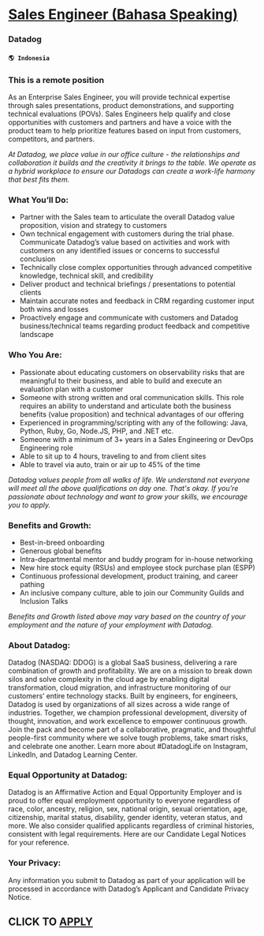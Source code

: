 # [Sales Engineer (Bahasa Speaking)](https://www.remotewlb.com/apply/sales-engineer-bahasa-speaking)  
### Datadog  
#### `🌎 Indonesia`  

###  This is a remote position

As an Enterprise Sales Engineer, you will provide technical expertise through sales presentations, product demonstrations, and supporting technical evaluations (POVs). Sales Engineers help qualify and close opportunities with customers and partners and have a voice with the product team to help prioritize features based on input from customers, competitors, and partners.

 _At Datadog, we place value in our office culture - the relationships and collaboration it builds and the creativity it brings to the table. We operate as a hybrid workplace to ensure our Datadogs can create a work-life harmony that best fits them._

### What You’ll Do:

  * Partner with the Sales team to articulate the overall Datadog value proposition, vision and strategy to customers
  * Own technical engagement with customers during the trial phase. Communicate Datadog’s value based on activities and work with customers on any identified issues or concerns to successful conclusion
  * Technically close complex opportunities through advanced competitive knowledge, technical skill, and credibility
  * Deliver product and technical briefings / presentations to potential clients
  * Maintain accurate notes and feedback in CRM regarding customer input both wins and losses
  * Proactively engage and communicate with customers and Datadog business/technical teams regarding product feedback and competitive landscape

### Who You Are:

  * Passionate about educating customers on observability risks that are meaningful to their business, and able to build and execute an evaluation plan with a customer
  * Someone with strong written and oral communication skills. This role requires an ability to understand and articulate both the business benefits (value proposition) and technical advantages of our offering
  * Experienced in programming/scripting with any of the following: Java, Python, Ruby, Go, Node.JS, PHP, and .NET etc.
  * Someone with a minimum of 3+ years in a Sales Engineering or DevOps Engineering role
  * Able to sit up to 4 hours, traveling to and from client sites 
  * Able to travel via auto, train or air up to 45% of the time

 _Datadog values people from all walks of life. We understand not everyone will meet all the above qualifications on day one. That's okay. If you’re passionate about technology and want to grow your skills, we encourage you to apply._

### Benefits and Growth:

  * Best-in-breed onboarding
  * Generous global benefits
  * Intra-departmental mentor and buddy program for in-house networking
  * New hire stock equity (RSUs) and employee stock purchase plan (ESPP)
  * Continuous professional development, product training, and career pathing
  * An inclusive company culture, able to join our Community Guilds and Inclusion Talks

 _Benefits and Growth listed above may vary based on the country of your employment and the nature of your employment with Datadog._

### About Datadog:

Datadog (NASDAQ: DDOG) is a global SaaS business, delivering a rare combination of growth and profitability. We are on a mission to break down silos and solve complexity in the cloud age by enabling digital transformation, cloud migration, and infrastructure monitoring of our customers’ entire technology stacks. Built by engineers, for engineers, Datadog is used by organizations of all sizes across a wide range of industries. Together, we champion professional development, diversity of thought, innovation, and work excellence to empower continuous growth. Join the pack and become part of a collaborative, pragmatic, and thoughtful people-first community where we solve tough problems, take smart risks, and celebrate one another. Learn more about #DatadogLife on Instagram, LinkedIn, and Datadog Learning Center.

### Equal Opportunity at Datadog:

Datadog is an Affirmative Action and Equal Opportunity Employer and is proud to offer equal employment opportunity to everyone regardless of race, color, ancestry, religion, sex, national origin, sexual orientation, age, citizenship, marital status, disability, gender identity, veteran status, and more. We also consider qualified applicants regardless of criminal histories, consistent with legal requirements. Here are our Candidate Legal Notices for your reference.

### Your Privacy:

Any information you submit to Datadog as part of your application will be processed in accordance with Datadog’s Applicant and Candidate Privacy Notice.

  
## CLICK TO [APPLY](https://www.remotewlb.com/apply/sales-engineer-bahasa-speaking)

